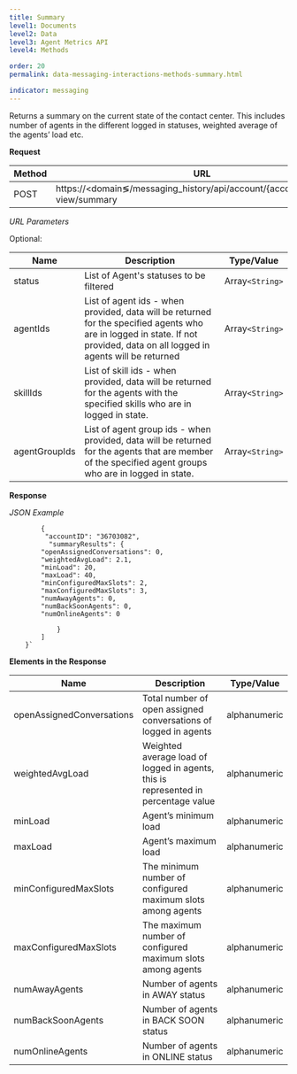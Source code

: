 ```yaml
---
title: Summary
level1: Documents
level2: Data
level3: Agent Metrics API
level4: Methods

order: 20
permalink: data-messaging-interactions-methods-summary.html

indicator: messaging
---
```


Returns a summary on the current state of the contact center. This includes number of agents in the different logged in statuses, weighted average of the agents’ load etc.

**Request**

| Method   |      URL     |
|----------|-------------|
| POST |  https://&lt;domain&lg;/messaging_history/api/account/{accountID}/agent-view/summary   |

_URL Parameters_

Optional:

| Name   |      Description      |  Type/Value |
|----------|-------------|------|
| status |  List of Agent's statuses to be filtered   | Array`<String>`|
| agentIds |  List of agent ids - when provided, data will be returned for the specified agents who are in logged in state. If not provided, data on all logged in agents will be returned   | Array`<String>`|
| skillIds|  List of skill ids - when provided, data will be returned for the agents with the specified skills who are in logged in state.   | Array`<String>`|
| agentGroupIds|  List of agent group ids - when provided, data will be returned for the agents that are member of the specified agent groups who are in logged in state.   | Array`<String>`|

**Response**

_JSON Example_

		    {
			 "accountID": "36703082",
			  "summaryResults": {
		    "openAssignedConversations": 0,
		    "weightedAvgLoad": 2.1,
		    "minLoad": 20,
		    "maxLoad": 40,
		    "minConfiguredMaxSlots": 2,
		    "maxConfiguredMaxSlots": 3,
		    "numAwayAgents": 0,
		    "numBackSoonAgents": 0,
		    "numOnlineAgents": 0

				}
			]
		}`


**Elements in the Response**

| Name   |      Description      |  Type/Value |
|----------|-------------|------|
| openAssignedConversations|  Total number of open assigned conversations of logged in agents    | alphanumeric |
| weightedAvgLoad |  Weighted average load of logged in agents, this is represented in percentage value  | alphanumeric |
| minLoad|  Agent’s minimum load    | alphanumeric |
| maxLoad|  Agent’s maximum load    | alphanumeric |
| minConfiguredMaxSlots |  The minimum number of configured maximum slots among agents   | alphanumeric |
| maxConfiguredMaxSlots|  The maximum number of configured maximum slots among agents   | alphanumeric |
| numAwayAgents |  Number of agents in AWAY status    | alphanumeric |
| numBackSoonAgents|  Number of agents in BACK SOON status   | alphanumeric |
| numOnlineAgents|  Number of agents in ONLINE status   | alphanumeric |
